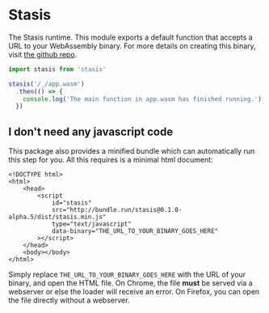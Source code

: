 # Stasis

The Stasis runtime. This module exports a default function that accepts a URL
to your WebAssembly binary. For more details on creating this binary, visit
[the github repo](https://github.com/overdrivenpotato/stasis).

```javascript
import stasis from 'stasis'

stasis('/_/app.wasm')
  .then(() => {
    console.log('The main function in app.wasm has finished running.')
  })
```

## I don't need any javascript code

This package also provides a minified bundle which can automatically run this
step for you. All this requires is a minimal html document:

```
<!DOCTYPE html>
<html>
    <head>
        <script
            id="stasis"
            src="http://bundle.run/stasis@0.1.0-alpha.5/dist/stasis.min.js"
            type="text/javascript"
            data-binary="THE_URL_TO_YOUR_BINARY_GOES_HERE"
        ></script>
    </head>
    <body></body>
</html>
```

Simply replace `THE_URL_TO_YOUR_BINARY_GOES_HERE` with the URL of your binary,
and open the HTML file. On Chrome, the file **must** be served via a webserver
or else the loader will receive an error. On Firefox, you can open the file
directly without a webserver.
